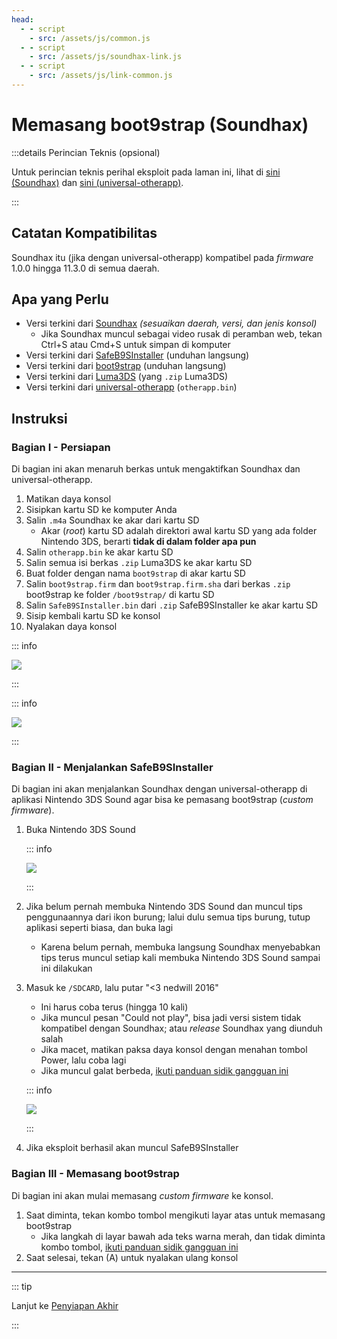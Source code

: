 ```yaml
---
head:
  - - script
    - src: /assets/js/common.js
  - - script
    - src: /assets/js/soundhax-link.js
  - - script
    - src: /assets/js/link-common.js
---
```


# Memasang boot9strap (Soundhax)

:::details Perincian Teknis (opsional)

Untuk perincian teknis perihal eksploit pada laman ini, lihat di [sini (Soundhax)](https://github.com/nedwill/soundhax) dan [sini (universal-otherapp)](https://github.com/TuxSH/universal-otherapp).

:::

## Catatan Kompatibilitas

Soundhax itu (jika dengan universal-otherapp) kompatibel pada _firmware_ 1.0.0 hingga 11.3.0 di semua daerah.

## Apa yang Perlu

- Versi terkini dari [Soundhax](http://soundhax.com) _(sesuaikan daerah, versi, dan jenis konsol)_
    - Jika Soundhax muncul sebagai video rusak di peramban web, tekan Ctrl+S atau Cmd+S untuk simpan di komputer
- Versi terkini dari [SafeB9SInstaller](https://github.com/d0k3/SafeB9SInstaller/releases/download/v0.0.7/SafeB9SInstaller-20170605-122940.zip) (unduhan langsung)
- Versi terkini dari [boot9strap](https://github.com/SciresM/boot9strap/releases/download/1.4/boot9strap-1.4.zip) (unduhan langsung)
- Versi terkini dari [Luma3DS](https://github.com/LumaTeam/Luma3DS/releases/latest) (yang `.zip` Luma3DS)
- Versi terkini dari [universal-otherapp](https://github.com/TuxSH/universal-otherapp/releases/latest) (`otherapp.bin`)

## Instruksi

### Bagian I - Persiapan

Di bagian ini akan menaruh berkas untuk mengaktifkan Soundhax dan universal-otherapp.

1. Matikan daya konsol
2. Sisipkan kartu SD ke komputer Anda
3. Salin `.m4a` Soundhax ke akar dari kartu SD
    - Akar (_root_) kartu SD adalah direktori awal kartu SD yang ada folder Nintendo 3DS, berarti **tidak di dalam folder apa pun**
4. Salin `otherapp.bin` ke akar kartu SD
5. Salin semua isi berkas `.zip` Luma3DS ke akar kartu SD
6. Buat folder dengan nama `boot9strap` di akar kartu SD
7. Salin `boot9strap.firm` dan `boot9strap.firm.sha` dari berkas `.zip` boot9strap ke folder `/boot9strap/` di kartu SD
8. Salin `SafeB9SInstaller.bin` dari `.zip` SafeB9SInstaller ke akar kartu SD
9. Sisip kembali kartu SD ke konsol
10. Nyalakan daya konsol

::: info

![](/images/screenshots/soundhax/soundhax-root-layout.png)

:::

::: info

![](/images/screenshots/boot9strap-folder.png)

:::

### Bagian II - Menjalankan SafeB9SInstaller

Di bagian ini akan menjalankan Soundhax dengan universal-otherapp di aplikasi Nintendo 3DS Sound agar bisa ke pemasang boot9strap (_custom firmware_).

1. Buka Nintendo 3DS Sound

    ::: info

    ![](/images/screenshots/soundhax/soundhax-welcome.png)

    :::

2. Jika belum pernah membuka Nintendo 3DS Sound dan muncul tips penggunaannya dari ikon burung; lalui dulu semua tips burung, tutup aplikasi seperti biasa, dan buka lagi
    - Karena belum pernah, membuka langsung Soundhax menyebabkan tips terus muncul setiap kali membuka Nintendo 3DS Sound sampai ini dilakukan

3. Masuk ke `/SDCARD`, lalu putar "<3 nedwill 2016"

    - Ini harus coba terus (hingga 10 kali)
    - Jika muncul pesan "Could not play", bisa jadi versi sistem tidak kompatibel dengan Soundhax; atau _release_ Soundhax yang diunduh salah
    - Jika macet, matikan paksa daya konsol dengan menahan tombol Power, lalu coba lagi
    - Jika muncul galat berbeda, [ikuti panduan sidik gangguan ini](troubleshooting-soundhax)

    ::: info

    ![](/images/screenshots/soundhax/soundhax-launch.png)

    :::

4. Jika eksploit berhasil akan muncul SafeB9SInstaller

### Bagian III - Memasang boot9strap

Di bagian ini akan mulai memasang _custom firmware_ ke konsol.

1. Saat diminta, tekan kombo tombol mengikuti layar atas untuk memasang boot9strap
    - Jika langkah di layar bawah ada teks warna merah, dan tidak diminta kombo tombol, [ikuti panduan sidik gangguan ini](troubleshooting-soundhax)
2. Saat selesai, tekan (A) untuk nyalakan ulang konsol

<!--@include: ./_include/configure-luma3ds.md -->

<!--@include: ./_include/luma3ds-installed-note.md -->

___

::: tip

Lanjut ke [Penyiapan Akhir](finalizing-setup)

:::
